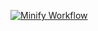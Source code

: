 [![Minify Workflow](https://github.com/StasonJatham/bearbot-web/actions/workflows/main.yml/badge.svg?branch=main)](https://github.com/StasonJatham/bearbot-web/actions/workflows/main.yml)
